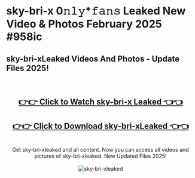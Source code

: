 # sky-bri-x 0𝚗𝚕𝚢*𝚏𝚊𝚗𝚜 Leaked New Video & Photos February 2025 #958ic

<h2>sky-bri-xLeaked Videos And Photos - Update Files 2025!</h2>
<br>
<div align="center">
<h2><a href="https://mediaupload.pro?title=sky-bri-x&ref=11F" rel="nofollow">👉👉 Click to Watch sky-bri-x Leaked 👈👈</a></h2>
<h2><a href="https://mediaupload.pro?title=sky-bri-x&ref=11F" rel="nofollow">👉👉 Click to Download sky-bri-xLeaked 👈👈</a></h2>
<br>
Get sky-bri-xleaked and all content. Now you can access all videos and pictures of sky-bri-xleaked. New Updated Files 2025!
<br>
<br>
<a href="https://mediaupload.pro?title=sky-bri-x&ref=11F" rel="nofollow" data-target="animated-image.originalLink"><img src="https://i.ibb.co/Gkj2r4b/banner.png" alt="sky-bri-xleaked" style="max-width: 100%; display: inline-block;" data-target="animated-image.originalImage"></a>
</div>
<br>

